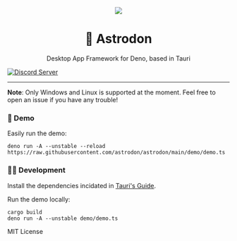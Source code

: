 
<p align="center">
	<img align="center" src="https://avatars.githubusercontent.com/u/97196209?s=200&v=4"  />
	<br>
    <h1 align="center">🦕 Astrodon  </h1>
    <p align="center">Desktop App Framework for Deno, based in Tauri</p>
</p>

[![Discord Server](https://discordapp.com/api/guilds/928673465882513430/widget.png)](https://discord.gg/adYYqHHDBA)

---

**Note**: Only Windows and Linux is supported at the moment. Feel free to open an issue if you have any trouble!

### 🎁 Demo 
Easily run the demo:
```
deno run -A --unstable --reload https://raw.githubusercontent.com/astrodon/astrodon/main/demo/demo.ts
```

### 👩‍💻 Development
Install the dependencies incidated in [Tauri's Guide](https://tauri.studio/en/docs/getting-started/intro).

Run the demo locally:
```
cargo build
deno run -A --unstable demo/demo.ts
```

MIT License
